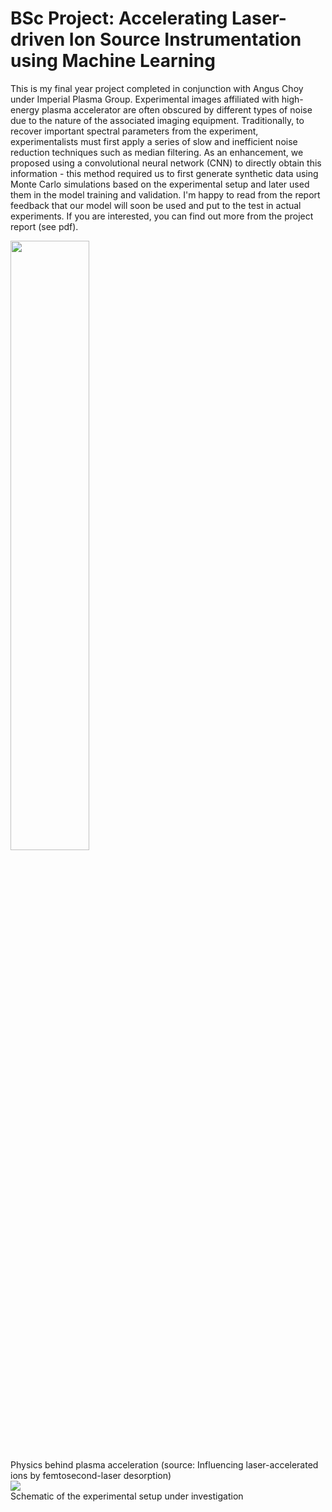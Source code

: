 # BSc Project: Accelerating Laser-driven Ion Source Instrumentation using Machine Learning  

This is my final year project completed in conjunction with Angus Choy under Imperial Plasma Group. Experimental images affiliated with high-energy plasma accelerator are often obscured by different types of noise due to the nature of the associated imaging equipment. Traditionally, to recover important spectral parameters from the experiment, experimentalists must first apply a series of slow and inefficient noise reduction techniques such as median filtering. As an enhancement, we proposed using a convolutional neural network (CNN) to directly obtain this information - this method required us to first generate synthetic data using Monte Carlo simulations based on the experimental setup and later used them in the model training and validation. I'm happy to read from the report feedback that our model will soon be used and put to the test in actual experiments. If you are interested, you can find out more from the project report (see pdf).

<img src="https://user-images.githubusercontent.com/97603154/190479088-a5906c20-d77a-4a6b-bf85-57a02255a6ee.png" width="50%" height="50%">
<figcaption>Physics behind plasma acceleration (source: Influencing laser-accelerated ions by femtosecond-laser desorption)</figcaption>

<img src="https://user-images.githubusercontent.com/97603154/190479397-04ba61ec-af86-4b2a-8ff1-37b5a9b46bdc.png">
<figcaption>Schematic of the experimental setup under investigation</figcaption>

